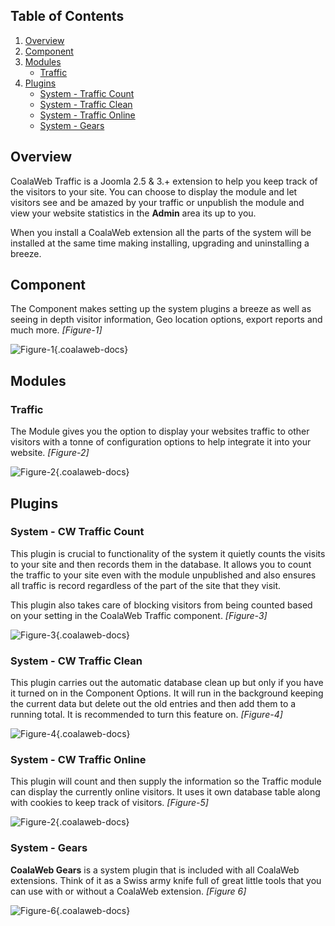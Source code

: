 ## Table of Contents
1.  [Overview](#overview)
2.  [Component](#component)
3.  [Modules](#modules)
    -   [Traffic](#mod-traffic)
4.  [Plugins](#plugins)
    -   [System - Traffic Count](#plg-count)
    -   [System - Traffic Clean](#plg-clean)
    -   [System - Traffic Online](#plg-online)
    -   [System - Gears](#plg-gears)

## <a class="doc-top"  name="overview"></a>Overview

CoalaWeb Traffic is a Joomla 2.5 & 3.+ extension to help you keep track of the visitors to your site. You can choose to display the module and let visitors see and be amazed by your traffic or unpublish the module and view your website statistics in the **Admin** area its up to you.

<div class="uk-alert">When you install a CoalaWeb extension all the parts of the system will be installed at the same time making installing, upgrading and uninstalling a breeze.</div>

## <a name="component"></a>Component

The Component makes setting up the system plugins a breeze as well as seeing in depth visitor information, Geo location options, export reports and much more. *\[Figure-1\]*

![Figure-1](http://cdn.coalaweb.com/images/docs/joomla-extensions/traffic/system-parts/traffic-component.png "Figure-1"){.coalaweb-docs}

## <a name="modules"></a>Modules

### <a name="mod-traffic"></a>Traffic

The Module gives you the option to display your websites traffic to other visitors with a tonne of configuration options to help integrate it into your website. *\[Figure-2\]*

![Figure-2](http://cdn.coalaweb.com/images/docs/joomla-extensions/traffic/system-parts/traffic-module.png "Figure-2"){.coalaweb-docs}

## <a name="plugins"></a>Plugins

### <a name="plg-count"></a>System - CW Traffic Count

This plugin is crucial to functionality of the system it quietly counts the visits to your site and then records them in the database. It allows you to count the traffic to your site even with the module unpublished and also ensures all traffic is record regardless of the part of the site that they visit.

This plugin also takes care of blocking visitors from being counted based on your setting in the CoalaWeb Traffic component.  *\[Figure-3\]*

![Figure-3](http://cdn.coalaweb.com/images/docs/joomla-extensions/traffic/system-parts/traffic-plg-count.png "Figure-3"){.coalaweb-docs}

### <a name="plg-clean"></a>System - CW Traffic Clean

This plugin carries out the automatic database clean up but only if you have it turned on in the Component Options. It will run in the background keeping the current data but delete out the old entries and then add them to a running total. It is recommended to turn this feature on.  *\[Figure-4\]*

![Figure-4](http://cdn.coalaweb.com/images/docs/joomla-extensions/traffic/system-parts/traffic-plg-clean.png "Figure-4"){.coalaweb-docs}

### <a name="plg-online"></a>System - CW Traffic Online

This plugin will count and then supply the information so the Traffic module can display the currently online visitors. It uses it own database table along with cookies to keep track of visitors.  *\[Figure-5\]*

![Figure-2](http://cdn.coalaweb.com/images/docs/joomla-extensions/traffic/system-parts/traffic-plg-online.png "Figure-5"){.coalaweb-docs}

### <a name="plg-gears"></a>System - Gears

**CoalaWeb Gears** is a system plugin that is included with all CoalaWeb extensions. Think of it as a Swiss army knife full of great little tools that you can use with or without a CoalaWeb extension. *\[Figure 6\]*

![Figure-6](http://cdn.coalaweb.com/images/docs/joomla-extensions/gears/cw-gears.png "Figure-6"){.coalaweb-docs}